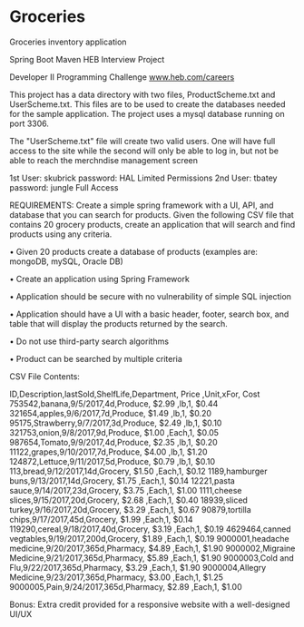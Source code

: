 # Groceries
Groceries inventory application

Spring Boot Maven HEB Interview Project

Developer II Programming Challenge www.heb.com/careers

This project has a data directory with two files, ProductScheme.txt and UserScheme.txt. This files are to be used to create the databases needed for the sample application. The project uses a mysql database running on port 3306.

The "UserScheme.txt" file will create two valid users. One will have full access to the site while the second will only be able to log in, but not be able to reach the merchndise management screen

1st User: skubrick   password: HAL      Limited Permissions
2nd User: tbatey     password: jungle   Full Access

REQUIREMENTS: Create a simple spring framework with a UI, API, and database that 
you can search for products. Given the following CSV file that contains 20 grocery 
products, create an application that will search and find products using any criteria.

• Given 20 products create a database of products (examples are: mongoDB, 
mySQL, Oracle DB)

• Create an application using Spring Framework

• Application should be secure with no vulnerability of simple SQL injection

• Application should have a UI with a basic header, footer, search box, and 
table that will display the products returned by the search.

• Do not use third-party search algorithms

• Product can be searched by multiple criteria

CSV File Contents:

ID,Description,lastSold,ShelfLife,Department, Price ,Unit,xFor, Cost
753542,banana,9/5/2017,4d,Produce, $2.99 ,lb,1, $0.44
321654,apples,9/6/2017,7d,Produce, $1.49 ,lb,1, $0.20
95175,Strawberry,9/7/2017,3d,Produce, $2.49 ,lb,1, $0.10
321753,onion,9/8/2017,9d,Produce, $1.00 ,Each,1, $0.05
987654,Tomato,9/9/2017,4d,Produce, $2.35 ,lb,1, $0.20
11122,grapes,9/10/2017,7d,Produce, $4.00 ,lb,1, $1.20
124872,Lettuce,9/11/2017,5d,Produce, $0.79 ,lb,1, $0.10
113,bread,9/12/2017,14d,Grocery, $1.50 ,Each,1, $0.12
1189,hamburger buns,9/13/2017,14d,Grocery, $1.75 ,Each,1, $0.14
12221,pasta sauce,9/14/2017,23d,Grocery, $3.75 ,Each,1, $1.00
1111,cheese slices,9/15/2017,20d,Grocery, $2.68 ,Each,1, $0.40
18939,sliced turkey,9/16/2017,20d,Grocery, $3.29 ,Each,1, $0.67
90879,tortilla chips,9/17/2017,45d,Grocery, $1.99 ,Each,1, $0.14
119290,cereal,9/18/2017,40d,Grocery, $3.19 ,Each,1, $0.19
4629464,canned vegtables,9/19/2017,200d,Grocery, $1.89 ,Each,1, $0.19
9000001,headache medicine,9/20/2017,365d,Pharmacy, $4.89 ,Each,1, $1.90
9000002,Migraine Medicine,9/21/2017,365d,Pharmacy, $5.89 ,Each,1, $1.90
9000003,Cold and Flu,9/22/2017,365d,Pharmacy, $3.29 ,Each,1, $1.90
9000004,Allegry Medicine,9/23/2017,365d,Pharmacy, $3.00 ,Each,1, $1.25
9000005,Pain,9/24/2017,365d,Pharmacy, $2.89 ,Each,1, $1.00

Bonus: Extra credit provided for a responsive website with a well-designed UI/UX
